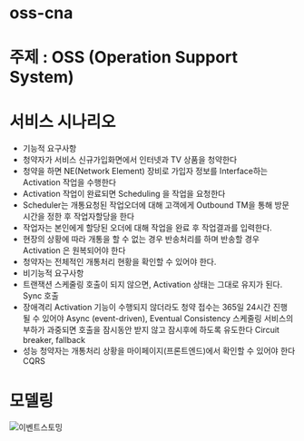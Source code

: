 # oss-cna

# 주제 : OSS (Operation Support System)

# 서비스 시나리오
 - 기능적 요구사항
  - 청약자가 서비스 신규가입화면에서 인터넷과 TV 상품을 청약한다
  - 청약을 하면 NE(Network Element) 장비로 가입자 정보를 Interface하는 Activation 작업을 수행한다
  - Activation 작업이 완료되면 Scheduling 을 작업을 요청한다
  - Scheduler는 개통요청된 작업오더에 대해 고객에게 Outbound TM을 통해 방문시간을 정한 후 작업자할당을 한다
  - 작업자는 본인에게 할당된 오더에 대해 작업을 완료 후 작업결과를 입력한다. 
  - 현장의 상황에 따라 개통을 할 수 없는 경우 반송처리를 하며 반송할 경우 Activation 은 원복되어야 한다
  - 청약자는 전체적인 개통처리 현황을 확인할 수 있어야 한다. 
 - 비기능적 요구사항
  - 트랜잭션
    스케줄링 호출이 되지 않으면, Activation 상태는 그대로 유지가 된다. Sync 호출
  - 장애격리
    Activation 기능이 수행되지 않더라도 청약 접수는 365일 24시간 진행 될 수 있어야 Async (event-driven), Eventual Consistency
    스케줄링 서비스의 부하가 과중되면 호출을 잠시동안 받지 않고 잠시후에 하도록 유도한다 Circuit breaker, fallback
  - 성능
    청약자는 개통처리 상황을 마이페이지(프론트엔드)에서 확인할 수 있어야 한다 CQRS

# 모델링
![이벤트스토밍](https://user-images.githubusercontent.com/22510081/93422213-40208780-f8ee-11ea-88b5-5b437e0f386c.png)
